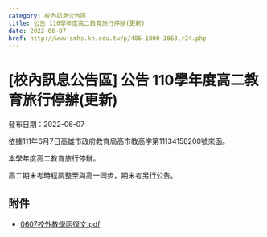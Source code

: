 ```yaml
---
category: 校內訊息公告區
title: 公告 110學年度高二教育旅行停辦(更新)
date: 2022-06-07
href: http://www.smhs.kh.edu.tw/p/406-1000-3863,r24.php
---
```


# [校內訊息公告區] 公告 110學年度高二教育旅行停辦(更新)

發布日期：2022-06-07

依據111年6月7日高雄市政府教育局高市教高字第11134158200號來函。

本學年度高二教育旅行停辦。

高二期末考時程調整至與高一同步，期末考另行公告。

## 附件

- [0607校外教學函復文.pdf](https://www.smhs.kh.edu.tw/var/file/0/1000/attach/80/pta_3639_5189235_94060.pdf)
